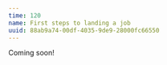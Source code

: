 ```yaml
---
time: 120
name: First steps to landing a job
uuid: 88ab9a74-00df-4035-9de9-28000fc66550
---
```


Coming soon!
